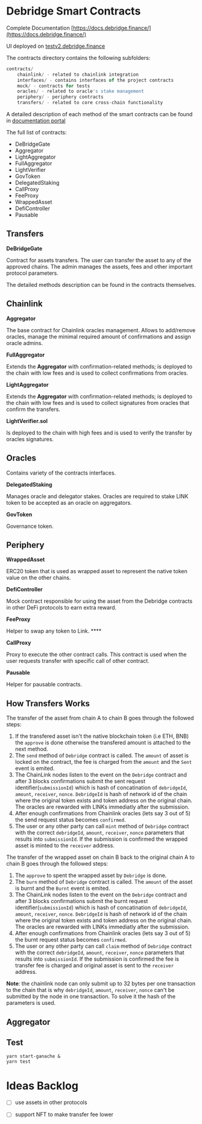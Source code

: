 # Debridge Smart Contracts

Complete Documentation [https://docs.debridge.finance/](https://docs.debridge.finance/)

UI deployed on [testv2.debridge.finance](https://testv2.debridge.finance/)

The contracts directory contains the following subfolders:

```jsx
contracts/
	chainlink/ - related to chainlink integration
	interfaces/ - contains interfaces of the project contracts
	mock/ - contracts for tests
	oracles/ - related to oracle's stake management
	periphery/ - periphery contracts
	transfers/ - related to core cross-chain functionality
```

A detailed description of each method of the smart contracts can be found in [documentation portal](https://docs.debridge.finance/smart-contracts/whitedebridge)

The full list of contracts:

- DeBridgeGate
- Aggregator
- LightAggregator
- FullAggregator
- LightVerifier
- GovToken
- DelegatedStaking
- CallProxy
- FeeProxy
- WrappedAsset
- DefiController
- Pausable

## Transfers

**DeBridgeGate**

Contract for assets transfers. The user can transfer the asset to any of the approved chains. The admin manages the assets, fees and other important protocol parameters.

The detailed methods description can be found in the contracts themselves.

## Chainlink

**Aggregator**

The base contract for Chainlink oracles management. Allows to add/remove oracles, manage the minimal required amount of confirmations and assign oracle admins.

**FullAggregator**

Extends the **Aggregator** with confirmation-related methods; is deployed to the chain with low fees and is used to collect confirmations from oracles.

**LightAggregator**

Extends the **Aggregator** with confirmation-related methods; is deployed to the chain with low fees and is used to collect signatures from oracles that confirm the transfers.

**LightVerifier.sol**

Is deployed to the chain with high fees and is used to verify the transfer by oracles signatures.

## Oracles

Contains variety of the contracts interfaces.

**DelegatedStaking**

Manages oracle and delegator stakes. Oracles are required to stake LINK token to be accepted as an oracle on aggregators.

**GovToken**

Governance token.

## Periphery

**WrappedAsset**

ERC20 token that is used as wrapped asset to represent the native token value on the other chains.

**DefiController**

Mock contract responsible for using the asset from the Debridge contracts in other DeFi protocols to earn extra reward.

**FeeProxy**

Helper to swap any token to Link. \*\*\*\*

**CallProxy**

Proxy to execute the other contract calls. This contract is used when the user requests transfer with specific call of other contract.

**Pausable**

Helper for pausable contracts.



## How Transfers Works

The transfer of the asset from chain A to chain B goes through the followed steps:

1. If the transfered asset isn't the native blockchain token (i.e ETH, BNB) the `approve` is done otherwise the transfered amount is attached to the next method.
2. The `send` method of `Debridge` contract is called. The `amount` of asset is locked on the contract, the fee is charged from the `amount` and the `Sent` event is emited.
3. The ChainLink nodes listen to the event on the `Debridge` contract and after 3 blocks confirmations submit the sent request identifier(`submissionId`) which is hash of concatination of `debridgeId`, `amount`, `receiver`, `nonce`. `DebridgeId` is hash of network id of the chain where the original token exists and token address on the original chain. The oracles are rewarded with LINKs immediatly after the submission.
4. After enough confirmations from Chainlink oracles (lets say 3 out of 5) the send request status becomes `confirmed`.
5. The user or any other party can call `mint` method of `Debridge` contract with the correct `debridgeId`, `amount`, `receiver`, `nonce` parameters that results into `submissionId`. If the submission is confirmed the wrapped asset is minted to the `receiver` address.

The transfer of the wrapped asset on chain B back to the original chain A to chain B goes through the followed steps:

1. The `approve` to spent the wrapped asset by `Debridge` is done.
2. The `burn` method of `Debridge` contract is called. The `amount` of the asset is burnt and the `Burnt` event is emited.
3. The ChainLink nodes listen to the event on the `Debridge` contract and after 3 blocks confirmations submit the burnt request identifier(`submissionId`) which is hash of concatination of `debridgeId`, `amount`, `receiver`, `nonce`. `DebridgeId` is hash of network id of the chain where the original token exists and token address on the original chain. The oracles are rewarded with LINKs immediatly after the submission.
4. After enough confirmations from Chainlink oracles (lets say 3 out of 5) the burnt request status becomes `confirmed`.
5. The user or any other party can call `claim` method of `Debridge` contract with the correct `debridgeId`, `amount`, `receiver`, `nonce` parameters that results into `submissionId`. If the submission is confirmed the fee is transfer fee is charged and original asset is sent to the `receiver` address.

**Note**: the chainlink node can only submit up to 32 bytes per one transaction to the chain that is why `debridgeId`, `amount`, `receiver`, `nonce` can't be submitted by the node in one transaction. To solve it the hash of the parameters is used.

## Aggregator

## Test

```
yarn start-ganache &
yarn test
```

# Ideas Backlog

- [ ] use assets in other protocols

- [ ] support NFT to make transfer fee lower
